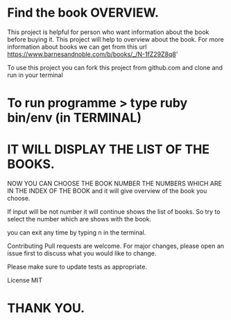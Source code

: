 # Find the book OVERVIEW.
This project is helpful for person who want information about the book before buying it.
This project will help to overview about the book.
For more information about books we can get from this url https://www.barnesandnoble.com/b/books/_/N-1fZ29Z8q8'


To use this project you can fork this project from github.com
and clone and run in your terminal 


# To run programme > type ruby bin/env (in TERMINAL)

# IT WILL DISPLAY THE LIST OF THE BOOKS.
NOW YOU CAN CHOOSE THE BOOK NUMBER THE NUMBERS WHICH ARE IN THE INDEX OF THE BOOK
and it will give overview of the book you choose.



If input will be not number it will continue shows the list of books. So try to select the number which are shows with the book.

you can exit any time by typing n in the terminal.

Contributing
Pull requests are welcome. For major changes, please open an issue first to discuss what you would like to change.

Please make sure to update tests as appropriate.

License
MIT







# THANK YOU.


